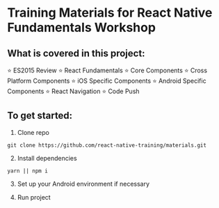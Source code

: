 # Training Materials for React Native Fundamentals Workshop

## What is covered in this project:

⭐️ ️ES2015 Review
⭐️ ️React Fundamentals
⭐️ ️Core Components
⭐️ Cross Platform Components
⭐️ ️iOS Specific Components
⭐️ ️Android Specific Components
⭐️ ️React Navigation
⭐️ ️Code Push

## To get started:

1. Clone repo   
```
git clone https://github.com/react-native-training/materials.git
```

2. Install dependencies   
```
yarn || npm i
```

3. Set up your Android environment if necessary   

4. Run project